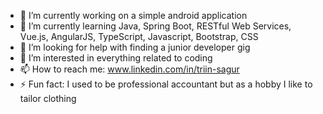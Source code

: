 - 🔭 I’m currently working on a simple android application
- 🌱 I’m currently learning Java, Spring Boot, RESTful Web Services, Vue.js, AngularJS, TypeScript, Javascript, Bootstrap, CSS
- 🤔 I’m looking for help with finding a junior developer gig
- 👀 I’m interested in everything related to coding
- 📫 How to reach me: www.linkedin.com/in/triin-sagur
- ⚡ Fun fact: I used to be professional accountant but as a hobby I like to tailor clothing
